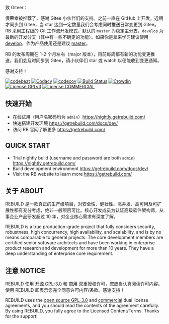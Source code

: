 致 Giteer：

很荣幸被推荐了，感谢 Gitee 小伙伴们的支持。之前一直在 GitHub 上开发，近期才同步到 Gitee，当 star 达到一定数量我们会考虑同时推送日常变更到 Gitee。RB 采用工程级的 Git 工作流开发模式，默认的 `master` 为稳定主分支，`develop` 为最新的开发分支（其中有一些不确定的功能）。如果你是拿来学习建议使用 [develop](https://gitee.com/getrebuild/rebuild/tree/develop/)，作为产品使用还是建议 [master](https://gitee.com/getrebuild/rebuild/)。

RB 的发布周期在 1-2 个月左右（major 版本），目前每周都有新的功能变更推送，我们会及时同步到 Gitee，请小伙伴们 star 或 watch 以便能收到变更通知。

感谢支持！


[![codebeat](https://codebeat.co/badges/fbd559f6-30bb-42e7-bd0f-2568c637f104)](https://codebeat.co/projects/github-com-getrebuild-rebuild-master)
[![Codacy](https://api.codacy.com/project/badge/Grade/599a0a3e46f84e6bbc29e8fbe4632860)](https://www.codacy.com/app/getrebuild/rebuild)
[![codecov](https://codecov.io/gh/getrebuild/rebuild/branch/master/graph/badge.svg)](https://codecov.io/gh/getrebuild/rebuild)
[![Build Status](https://travis-ci.org/getrebuild/rebuild.svg?branch=master)](https://travis-ci.org/getrebuild/rebuild)
[![Crowdin](https://badges.crowdin.net/rebuild/localized.svg)](https://crowdin.com/project/rebuild)
[![License GPLv3](https://img.shields.io/github/license/getrebuild/rebuild.svg)](https://raw.githubusercontent.com/getrebuild/rebuild/master/LICENSE)
[![License COMMERCIAL](https://img.shields.io/badge/license-COMMERCIAL-orange.svg)](https://raw.githubusercontent.com/getrebuild/rebuild/master/COMMERCIAL)


## 快速开始

- 在线试用（用户名密码均为 `admin`）https://nightly.getrebuild.com/
- 快速搭建开发环境 https://getrebuild.com/docs/dev/
- 访问 RB 官网了解更多 https://getrebuild.com/


## QUICK START

- Trial nightly build (username and password are both `admin`) https://nightly.getrebuild.com/
- Build development environment https://getrebuild.com/docs/dev/
- Visit the RB website to learn more https://getrebuild.com/


## 关于 ABOUT

REBUILD 是一款真正的生产级项目，对安全性、健壮性、高并发、高可用及可扩展性都有充分考虑，绝非一般项目可比。核心开发成员为认证高级软件架构师，从事企业产品研发超过 10 年，对企业核心需求有深度了解。

REBUILD is a true production-grade project that fully considers security, robustness, high concurrency, high availability, and scalability, and is by no means comparable to general projects. The core development members are certified senior software architects and have been working in enterprise product research and development for more than 10 years. They have a deep understanding of enterprise core requirement.


## 注意 NOTICE

REBUILD 使用 [开源 GPL-3.0](https://raw.githubusercontent.com/getrebuild/rebuild/master/LICENSE) 和 [商用](https://raw.githubusercontent.com/getrebuild/rebuild/master/COMMERCIAL) 双重授权许可，您应当认真阅读许可内容。使用 REBUILD 即表示您完全同意许可内容/条款。感谢支持！

REBUILD uses the [open source GPL-3.0](https://raw.githubusercontent.com/getrebuild/rebuild/master/LICENSE) and [commercial](https://raw.githubusercontent.com/getrebuild/rebuild/master/COMMERCIAL) dual license agreements, and you should read the contents of the agreement carefully. By using REBUILD, you fully agree to the Licensed Content/Terms. Thanks for the support!